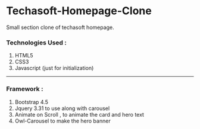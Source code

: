 # Techasoft-Homepage-Clone

Small section clone of techasoft homepage.

### Technologies Used :
1. HTML5
1. CSS3
1. Javascript (just for initialization)

---

### Framework :
1. Bootstrap 4.5 
1. Jquery 3.31 to use along with carousel
1. Animate on Scroll , to animate the card and hero text 
1. Owl-Carousel  to make the hero banner
